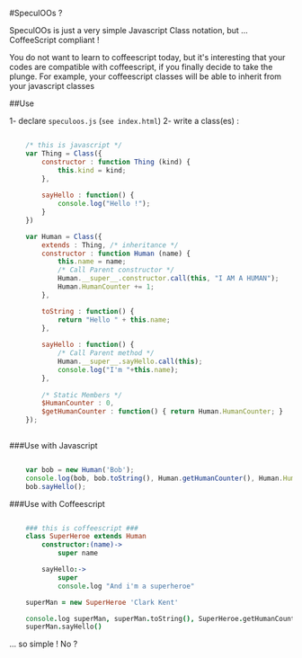 #SpeculOOs ?

SpeculOOs is just a very simple Javascript Class notation, but ... CoffeeScript compliant ! 

You do not want to learn to coffeescript today, but it's interesting that your codes are compatible with coffeescript, if you finally decide to take the plunge. For example, your coffeescript classes will be able to inherit from your javascript classes

##Use

1- declare `speculoos.js` (`see index.html`)
2- write a class(es) : 

```javascript

	/* this is javascript */
	var Thing = Class({
		constructor : function Thing (kind) {
			this.kind = kind;
		},
	
		sayHello : function() {
			console.log("Hello !");
		}
	})

	var Human = Class({
		extends : Thing, /* inheritance */
		constructor : function Human (name) {
			this.name = name;
			/* Call Parent constructor */
			Human.__super__.constructor.call(this, "I AM A HUMAN");
			Human.HumanCounter += 1;
		},

		toString : function() {
			return "Hello " + this.name;
		},
	
		sayHello : function() {
			/* Call Parent method */
			Human.__super__.sayHello.call(this);
			console.log("I'm "+this.name);
		},
	
		/* Static Members */
		$HumanCounter : 0,
		$getHumanCounter : function() { return Human.HumanCounter; }
	});
	
```
###Use with Javascript

```javascript

	var bob = new Human('Bob');
	console.log(bob, bob.toString(), Human.getHumanCounter(), Human.HumanCounter);
	bob.sayHello();

```
###Use with Coffeescript

```coffeescript

	### this is coffeescript ###
	class SuperHeroe extends Human
		constructor:(name)->
			super name

		sayHello:->
			super
			console.log "And i'm a superheroe"

	superMan = new SuperHeroe 'Clark Kent'

	console.log superMan, superMan.toString(), SuperHeroe.getHumanCounter(), Human.HumanCounter
	superMan.sayHello()

```

... so simple ! No ?